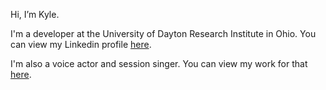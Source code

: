 Hi, I’m Kyle.

I'm a developer at the University of Dayton Research Institute in Ohio. You can view my Linkedin profile <a href="https://www.linkedin.com/in/kylemarler1/" target="_blank">here<a/>.

I'm also a voice actor and session singer. You can view my work for that <a href="https://voiceofkyle.wordpress.com/" target="_blank">here<a/>. 


<!---
kmarler18/kmarler18 is a ✨ special ✨ repository because its `README.md` (this file) appears on your GitHub profile.
You can click the Preview link to take a look at your changes.
--->
